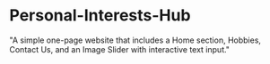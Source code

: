 # Personal-Interests-Hub
"A simple one-page website that includes a Home section, Hobbies, Contact Us, and an Image Slider with interactive text input."
